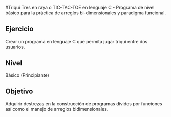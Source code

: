 #Triqui
Tres en raya o TIC-TAC-TOE en lenguaje C - Programa de nivel básico para la práctica de arreglos bi-dimensionales y paradigma funcional.

## Ejercicio

Crear un programa en lenguaje C que permita jugar triqui entre dos usuarios.

## Nivel
Básico (Principiante)

## Objetivo
Adquirir destrezas en la construcción de programas dividos por funciones así como el manejo de arreglos bidimensionales.
